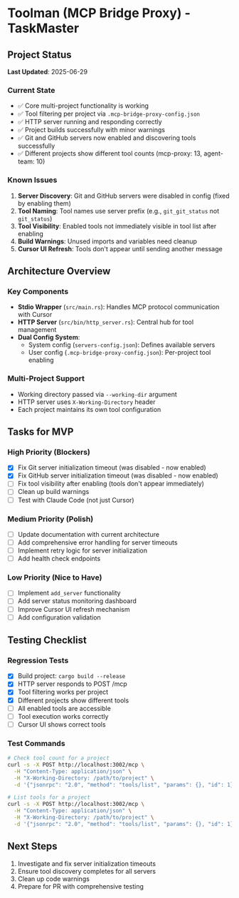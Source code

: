 # Toolman (MCP Bridge Proxy) - TaskMaster

## Project Status

**Last Updated**: 2025-06-29

### Current State
- ✅ Core multi-project functionality is working
- ✅ Tool filtering per project via `.mcp-bridge-proxy-config.json`
- ✅ HTTP server running and responding correctly
- ✅ Project builds successfully with minor warnings
- ✅ Git and GitHub servers now enabled and discovering tools successfully
- ✅ Different projects show different tool counts (mcp-proxy: 13, agent-team: 10)

### Known Issues
1. **Server Discovery**: Git and GitHub servers were disabled in config (fixed by enabling them)
2. **Tool Naming**: Tool names use server prefix (e.g., `git_git_status` not `git_status`)
3. **Tool Visibility**: Enabled tools not immediately visible in tool list after enabling
4. **Build Warnings**: Unused imports and variables need cleanup
5. **Cursor UI Refresh**: Tools don't appear until sending another message

## Architecture Overview

### Key Components
- **Stdio Wrapper** (`src/main.rs`): Handles MCP protocol communication with Cursor
- **HTTP Server** (`src/bin/http_server.rs`): Central hub for tool management
- **Dual Config System**: 
  - System config (`servers-config.json`): Defines available servers
  - User config (`.mcp-bridge-proxy-config.json`): Per-project tool enabling

### Multi-Project Support
- Working directory passed via `--working-dir` argument
- HTTP server uses `X-Working-Directory` header
- Each project maintains its own tool configuration

## Tasks for MVP

### High Priority (Blockers)
- [x] Fix Git server initialization timeout (was disabled - now enabled)
- [x] Fix GitHub server initialization timeout (was disabled - now enabled)
- [ ] Fix tool visibility after enabling (tools don't appear immediately)
- [ ] Clean up build warnings
- [ ] Test with Claude Code (not just Cursor)

### Medium Priority (Polish)
- [ ] Update documentation with current architecture
- [ ] Add comprehensive error handling for server timeouts
- [ ] Implement retry logic for server initialization
- [ ] Add health check endpoints

### Low Priority (Nice to Have)
- [ ] Implement `add_server` functionality
- [ ] Add server status monitoring dashboard
- [ ] Improve Cursor UI refresh mechanism
- [ ] Add configuration validation

## Testing Checklist

### Regression Tests
- [x] Build project: `cargo build --release`
- [x] HTTP server responds to POST /mcp
- [x] Tool filtering works per project
- [x] Different projects show different tools
- [ ] All enabled tools are accessible
- [ ] Tool execution works correctly
- [ ] Cursor UI shows correct tools

### Test Commands
```bash
# Check tool count for a project
curl -s -X POST http://localhost:3002/mcp \
  -H "Content-Type: application/json" \
  -H "X-Working-Directory: /path/to/project" \
  -d '{"jsonrpc": "2.0", "method": "tools/list", "params": {}, "id": 1}' | jq '.result.tools | length'

# List tools for a project
curl -s -X POST http://localhost:3002/mcp \
  -H "Content-Type: application/json" \
  -H "X-Working-Directory: /path/to/project" \
  -d '{"jsonrpc": "2.0", "method": "tools/list", "params": {}, "id": 1}' | jq -r '.result.tools[] | .name'
```

## Next Steps

1. Investigate and fix server initialization timeouts
2. Ensure tool discovery completes for all servers
3. Clean up code warnings
4. Prepare for PR with comprehensive testing